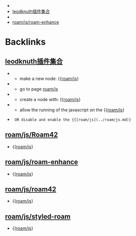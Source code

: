 - 
- [leodknuth插件集合](../leodknuth插件集合.md)
- 
- [roam/js/roam-enhance](../roam/js/roam-enhance.md)

# Backlinks
## [leodknuth插件集合](leodknuth插件集合.md)
*  - make a new node: {{[roam/js](../roam/js.md)}

*  - go to page [roam/js](../roam/js.md)

*  - create a node with: {{[roam/js](../roam/js.md)}

*  - allow the running of the javascript on the {{[roam/js](../roam/js.md)}

*      OR disable and enable the {{[roam/js](../roam/js.md)}

## [roam/js/Roam42](roam/js/Roam42.md)
- {{[roam/js](../roam/js.md)}

## [roam/js/roam-enhance](roam/js/roam-enhance.md)
- {{[roam/js](../roam/js.md)}

## [roam/js/roam42](roam/js/roam42.md)
- {{[roam/js](../roam/js.md)}

## [roam/js/styled-roam](roam/js/styled-roam.md)
- {{[roam/js](../roam/js.md)}

